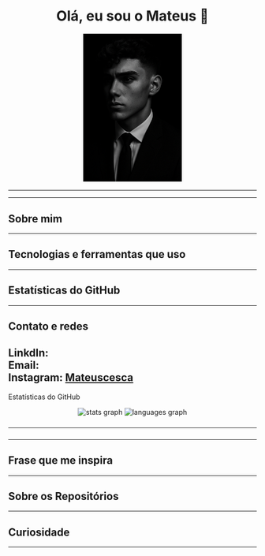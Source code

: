 <h1 align="center">Olá, eu sou o Mateus 👋</h1> <p align="center"> <img src=https://github.com/Mcesca/Mcesca/blob/main/assets/terno.png alt="Eu" width="200"/> </p>

---

---
## Sobre mim 


---
## Tecnologias e ferramentas que uso
---
## Estatísticas do GitHub
---
## Contato e redes

LinkdIn:<br> 
Email:<br>
Instagram: <a href="https://www.instagram.com/mateuscesca_/">Mateuscesca</a> 
---
Estatísticas do GitHub


<div align="center">
  <img src="https://github-readme-stats.vercel.app/api?username=Mcesca&hide_title=false&hide_rank=false&show_icons=true&include_all_commits=true&count_private=true&disable_animations=false&theme=dracula&locale=en&hide_border=false&order=1" height="150" alt="stats graph"  />
  <img src="https://github-readme-stats.vercel.app/api/top-langs?username=Mcesca&locale=en&hide_title=false&layout=compact&card_width=320&langs_count=5&theme=dracula&hide_border=false&order=2" height="150" alt="languages graph"  />
</div>

###

---

###

---
## Frase que me inspira

---
## Sobre os Repositórios
---
## Curiosidade
---


<!--
**Mcesca/Mcesca** is a ✨ _special_ ✨ repository because its `README.md` (this file) appears on your GitHub profile.

Here are some ideas to get you started:

- 🔭 I’m currently working on ...
- 🌱 I’m currently learning ...
- 👯 I’m looking to collaborate on ...
- 🤔 I’m looking for help with ...
- 💬 Ask me about ...
- 📫 How to reach me: ...
- 😄 Pronouns: ...
- ⚡ Fun fact: ...
-->
